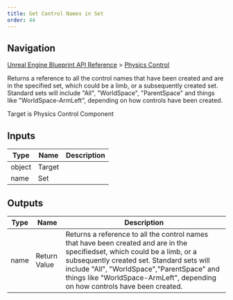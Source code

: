 ```yaml
---
title: Get Control Names in Set
order: 44
---
```

## Navigation

[Unreal Engine Blueprint API Reference](https://dev.epicgames.com/documentation/en-us/unreal-engine/BlueprintAPI) > [Physics Control](https://dev.epicgames.com/documentation/en-us/unreal-engine/BlueprintAPI/PhysicsControl)

Returns a reference to all the control names that have been created and are in the specified
set, which could be a limb, or a subsequently created set. Standard sets will include "All", "WorldSpace",
"ParentSpace" and things like "WorldSpace-ArmLeft", depending on how controls have been created.

Target is Physics Control Component

## Inputs

| Type | Name | Description |
| --- | --- | --- |
| object | Target |  |
| name | Set |  |

## Outputs

| Type | Name | Description |
| --- | --- | --- |
| name | Return Value | Returns a reference to all the control names that have been created and are in the specifiedset, which could be a limb, or a subsequently created set. Standard sets will include "All", "WorldSpace","ParentSpace" and things like "WorldSpace-ArmLeft", depending on how controls have been created. |
